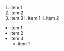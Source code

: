  1. item 1
 2. item 2
 3. item 3
    i. item 1
    ii. item 2
    
 * item  1
 * item 2
 * item 3
   * item 1
